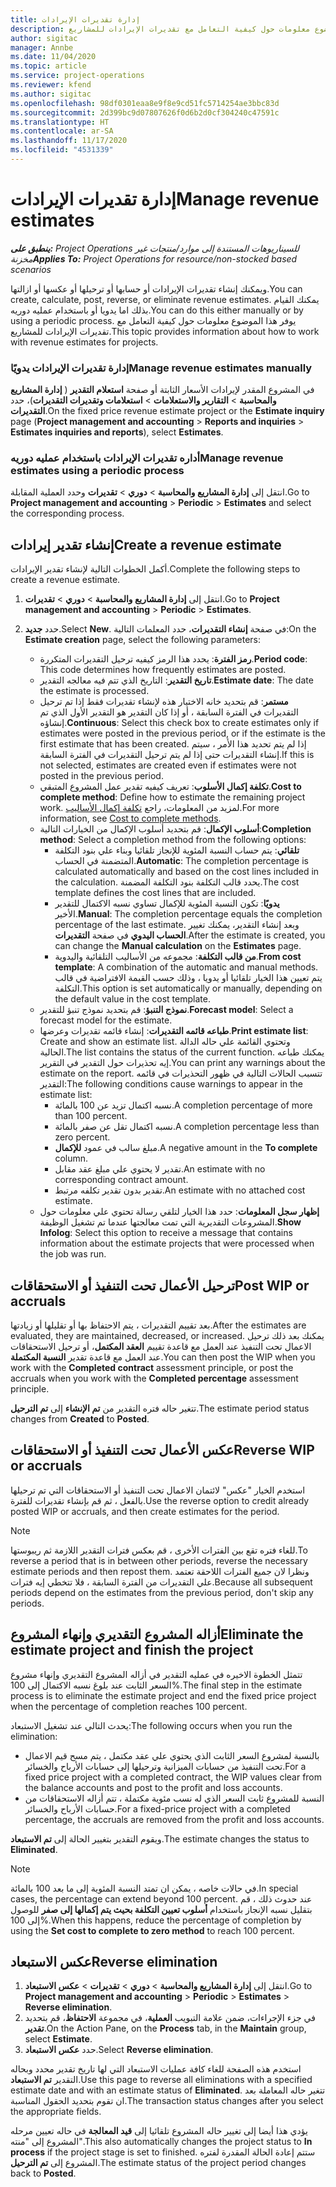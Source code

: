 ```yaml
---
title: إدارة تقديرات الإيرادات
description: يوفر هذا الموضوع معلومات حول كيفية التعامل مع تقديرات الإيرادات للمشاريع.
author: sigitac
manager: Annbe
ms.date: 11/04/2020
ms.topic: article
ms.service: project-operations
ms.reviewer: kfend
ms.author: sigitac
ms.openlocfilehash: 98df0301eaa8e9f8e9cd51fc5714254ae3bbc83d
ms.sourcegitcommit: 2d399bc9d07807626f0d6b2d0cf304240c47591c
ms.translationtype: HT
ms.contentlocale: ar-SA
ms.lasthandoff: 11/17/2020
ms.locfileid: "4531339"
---
```

# <a name="manage-revenue-estimates"></a><span data-ttu-id="bbd76-103">إدارة تقديرات الإيرادات</span><span class="sxs-lookup"><span data-stu-id="bbd76-103">Manage revenue estimates</span></span>

<span data-ttu-id="bbd76-104">_**ينطبق على:** Project Operations للسيناريوهات المستندة إلى موارد/منتجات غير مخزنة‬_</span><span class="sxs-lookup"><span data-stu-id="bbd76-104">_**Applies To:** Project Operations for resource/non-stocked based scenarios_</span></span>

<span data-ttu-id="bbd76-105">ويمكنك إنشاء تقديرات الإيرادات أو حسابها أو ترحيلها أو عكسها أو ازالتها.</span><span class="sxs-lookup"><span data-stu-id="bbd76-105">You can create, calculate, post, reverse, or eliminate revenue estimates.</span></span> <span data-ttu-id="bbd76-106">يمكنك القيام بذلك اما يدويا أو باستخدام عمليه دوريه.</span><span class="sxs-lookup"><span data-stu-id="bbd76-106">You can do this either manually or by using a periodic process.</span></span> <span data-ttu-id="bbd76-107">يوفر هذا الموضوع معلومات حول كيفية التعامل مع تقديرات الإيرادات للمشاريع.</span><span class="sxs-lookup"><span data-stu-id="bbd76-107">This topic provides information about how to work with revenue estimates for projects.</span></span>

### <a name="manage-revenue-estimates-manually"></a><span data-ttu-id="bbd76-108">إدارة تقديرات الإيرادات يدويًا</span><span class="sxs-lookup"><span data-stu-id="bbd76-108">Manage revenue estimates manually</span></span>

<span data-ttu-id="bbd76-109">في المشروع المقدر لإيرادات الأسعار الثابتة أو صفحة **استعلام التقدير** ( **إدارة المشاريع والمحاسبة** > **التقارير والاستعلامات** > **استعلامات وتقديرات التقديرات**)، حدد **التقديرات**.</span><span class="sxs-lookup"><span data-stu-id="bbd76-109">On the fixed price revenue estimate project or the **Estimate inquiry** page (**Project management and accounting** > **Reports and inquiries** > **Estimates inquiries and reports**), select **Estimates**.</span></span>

### <a name="manage-revenue-estimates-using-a-periodic-process"></a><span data-ttu-id="bbd76-110">أداره تقديرات الإيرادات باستخدام عمليه دوريه</span><span class="sxs-lookup"><span data-stu-id="bbd76-110">Manage revenue estimates using a periodic process</span></span>

<span data-ttu-id="bbd76-111">انتقل إلى **إدارة المشاريع والمحاسبة** > **دوري** > **تقديرات** وحدد العملية المقابلة.</span><span class="sxs-lookup"><span data-stu-id="bbd76-111">Go to **Project management and accounting** > **Periodic** > **Estimates** and select the corresponding process.</span></span>

## <a name="create-a-revenue-estimate"></a><span data-ttu-id="bbd76-112">إنشاء تقدير إيرادات</span><span class="sxs-lookup"><span data-stu-id="bbd76-112">Create a revenue estimate</span></span>

<span data-ttu-id="bbd76-113">أكمل الخطوات التالية لإنشاء تقدير الإيرادات.</span><span class="sxs-lookup"><span data-stu-id="bbd76-113">Complete the following steps to create a revenue estimate.</span></span> 

1. <span data-ttu-id="bbd76-114">انتقل إلى **إدارة المشاريع والمحاسبة** > **دوري** > **تقديرات**.</span><span class="sxs-lookup"><span data-stu-id="bbd76-114">Go to **Project management and accounting** > **Periodic** > **Estimates**.</span></span>
2. <span data-ttu-id="bbd76-115">حدد **جديد**.</span><span class="sxs-lookup"><span data-stu-id="bbd76-115">Select **New**.</span></span> <span data-ttu-id="bbd76-116">في صفحة **إنشاء التقديرات**، حدد المعلمات التالية:</span><span class="sxs-lookup"><span data-stu-id="bbd76-116">On the **Estimate creation** page, select the following parameters:</span></span>

   - <span data-ttu-id="bbd76-117">**رمز الفترة**: يحدد هذا الرمز كيفيه ترحيل التقديرات المتكررة.</span><span class="sxs-lookup"><span data-stu-id="bbd76-117">**Period code**: This code determines how frequently estimates are posted.</span></span>
   - <span data-ttu-id="bbd76-118">**تاريخ التقدير**: التاريخ الذي تتم فيه معالجه التقدير.</span><span class="sxs-lookup"><span data-stu-id="bbd76-118">**Estimate date**: The date the estimate is processed.</span></span>
   - <span data-ttu-id="bbd76-119">**مستمر**: قم بتحديد خانه الاختيار هذه لإنشاء تقديرات فقط إذا تم ترحيل التقديرات في الفترة السابقة ، أو إذا كان التقدير هو التقدير الأول الذي تم إنشاؤه.</span><span class="sxs-lookup"><span data-stu-id="bbd76-119">**Continuous**: Select this check box to create estimates only if estimates were posted in the previous period, or if the estimate is the first estimate that has been created.</span></span> <span data-ttu-id="bbd76-120">إذا لم يتم تحديد هذا الأمر ، سيتم إنشاء التقديرات حتى إذا لم يتم ترحيل التقديرات في الفترة السابقة.</span><span class="sxs-lookup"><span data-stu-id="bbd76-120">If this is not selected, estimates are created even if estimates were not posted in the previous period.</span></span>
   - <span data-ttu-id="bbd76-121">**تكلفة إكمال الأسلوب**: تعريف كيفيه تقدير عمل المشروع المتبقي.</span><span class="sxs-lookup"><span data-stu-id="bbd76-121">**Cost to complete method**: Define how to estimate the remaining project work.</span></span> <span data-ttu-id="bbd76-122">لمزيد من المعلومات، راجع [تكلفة إكمال الأساليب](cost-complete-methods.md).</span><span class="sxs-lookup"><span data-stu-id="bbd76-122">For more information, see [Cost to complete methods](cost-complete-methods.md).</span></span>
   - <span data-ttu-id="bbd76-123">**أسلوب الإكمال**: قم بتحديد أسلوب الإكمال من الخيارات التالية:</span><span class="sxs-lookup"><span data-stu-id="bbd76-123">**Completion method**: Select a completion method from the following options:</span></span>
     - <span data-ttu-id="bbd76-124">**تلقائي**: يتم حساب النسبة المئوية للإنجاز تلقائيا وبناء علي بنود التكلفة المتضمنة في الحساب.</span><span class="sxs-lookup"><span data-stu-id="bbd76-124">**Automatic**: The completion percentage is calculated automatically and based on the cost lines included in the calculation.</span></span> <span data-ttu-id="bbd76-125">يحدد قالب التكلفة بنود التكلفة المضمنة.</span><span class="sxs-lookup"><span data-stu-id="bbd76-125">The cost template defines the cost lines that are included.</span></span>
     - <span data-ttu-id="bbd76-126">**يدويًا**: تكون النسبة المئوية للإكمال تساوي نسبه الاكتمال للتقدير الأخير.</span><span class="sxs-lookup"><span data-stu-id="bbd76-126">**Manual**: The completion percentage equals the completion percentage of the last estimate.</span></span> <span data-ttu-id="bbd76-127">وبعد إنشاء التقدير، يمكنك تغيير **الحساب اليدوي** في صفحة **التقديرات**.</span><span class="sxs-lookup"><span data-stu-id="bbd76-127">After the estimate is created, you can change the **Manual calculation** on the **Estimates** page.</span></span>
     - <span data-ttu-id="bbd76-128">**من قالب التكلفة**: مجموعه من الأساليب التلقائية واليدوية.</span><span class="sxs-lookup"><span data-stu-id="bbd76-128">**From cost template**: A combination of the automatic and manual methods.</span></span> <span data-ttu-id="bbd76-129">يتم تعيين هذا الخيار تلقائيا أو يدويا ، وذلك حسب القيمة الافتراضية في قالب التكلفة.</span><span class="sxs-lookup"><span data-stu-id="bbd76-129">This option is set automatically or manually, depending on the default value in the cost template.</span></span>
   - <span data-ttu-id="bbd76-130">**نموذج التنبؤ**: قم بتحديد نموذج تنبؤ للتقدير.</span><span class="sxs-lookup"><span data-stu-id="bbd76-130">**Forecast model**: Select a forecast model for the estimate.</span></span>
   - <span data-ttu-id="bbd76-131">**طباعه قائمه التقديرات**: إنشاء قائمه تقديرات وعرضها.</span><span class="sxs-lookup"><span data-stu-id="bbd76-131">**Print estimate list**: Create and show an estimate list.</span></span> <span data-ttu-id="bbd76-132">وتحتوي القائمة علي حاله الدالة الحالية.</span><span class="sxs-lookup"><span data-stu-id="bbd76-132">The list contains the status of the current function.</span></span> <span data-ttu-id="bbd76-133">يمكنك طباعه إيه تحذيرات حول التقدير في التقرير.</span><span class="sxs-lookup"><span data-stu-id="bbd76-133">You can print any warnings about the estimate on the report.</span></span> <span data-ttu-id="bbd76-134">تتسبب الحالات التالية في ظهور التحذيرات في قائمه التقدير:</span><span class="sxs-lookup"><span data-stu-id="bbd76-134">The following conditions cause warnings to appear in the estimate list:</span></span>
     - <span data-ttu-id="bbd76-135">نسبه اكتمال تزيد عن 100 بالمائة.</span><span class="sxs-lookup"><span data-stu-id="bbd76-135">A completion percentage of more than 100 percent.</span></span>
     - <span data-ttu-id="bbd76-136">نسبه اكتمال تقل عن صفر بالمائة.</span><span class="sxs-lookup"><span data-stu-id="bbd76-136">A completion percentage less than zero percent.</span></span>
     - <span data-ttu-id="bbd76-137">مبلغ سالب في عمود **للإكمال**.</span><span class="sxs-lookup"><span data-stu-id="bbd76-137">A negative amount in the **To complete** column.</span></span>
     - <span data-ttu-id="bbd76-138">تقدير لا يحتوي علي مبلغ عقد مقابل.</span><span class="sxs-lookup"><span data-stu-id="bbd76-138">An estimate with no corresponding contract amount.</span></span>
     - <span data-ttu-id="bbd76-139">تقدير بدون تقدير تكلفه مرتبط.</span><span class="sxs-lookup"><span data-stu-id="bbd76-139">An estimate with no attached cost estimate.</span></span>
   - <span data-ttu-id="bbd76-140">**إظهار سجل المعلومات**: حدد هذا الخيار لتلقي رسالة تحتوي علي معلومات حول المشروعات التقديرية التي تمت معالجتها عندما تم تشغيل الوظيفة.</span><span class="sxs-lookup"><span data-stu-id="bbd76-140">**Show Infolog**: Select this option to receive a message that contains information about the estimate projects that were processed when the job was run.</span></span>


## <a name="post-wip-or-accruals"></a><span data-ttu-id="bbd76-141">ترحيل الأعمال تحت التنفيذ أو الاستحقاقات</span><span class="sxs-lookup"><span data-stu-id="bbd76-141">Post WIP or accruals</span></span>

<span data-ttu-id="bbd76-142">بعد تقييم التقديرات ، يتم الاحتفاظ بها أو تقليلها أو زيادتها.</span><span class="sxs-lookup"><span data-stu-id="bbd76-142">After the estimates are evaluated, they are maintained, decreased, or increased.</span></span> <span data-ttu-id="bbd76-143">يمكنك بعد ذلك ترحيل الاعمال تحت التنفيذ عند العمل مع قاعدة تقييم **العقد المكتمل**، أو ترحيل الاستحقاقات عند العمل مع قاعدة تقدير **النسبة المكتملة**.</span><span class="sxs-lookup"><span data-stu-id="bbd76-143">You can then post the WIP when you work with the **Completed contract** assessment principle, or post the accruals when you work with the **Completed percentage** assessment principle.</span></span>
  
<span data-ttu-id="bbd76-144">تتغير حاله فتره التقدير من **تم الإنشاء** إلى **تم الترحيل**.</span><span class="sxs-lookup"><span data-stu-id="bbd76-144">The estimate period status changes from **Created** to **Posted**.</span></span>

## <a name="reverse-wip-or-accruals"></a><span data-ttu-id="bbd76-145">عكس الأعمال تحت التنفيذ أو الاستحقاقات</span><span class="sxs-lookup"><span data-stu-id="bbd76-145">Reverse WIP or accruals</span></span>

<span data-ttu-id="bbd76-146">استخدم الخيار "عكس" لائتمان الاعمال تحت التنفيذ أو الاستحقاقات التي تم ترحيلها بالفعل ، ثم قم بإنشاء تقديرات للفترة.</span><span class="sxs-lookup"><span data-stu-id="bbd76-146">Use the reverse option to credit already posted WIP or accruals, and then create estimates for the period.</span></span>

> [!NOTE]
> <span data-ttu-id="bbd76-147">للغاء فتره تقع بين الفترات الأخرى ، قم بعكس فترات التقدير اللازمة ثم ريبوستها.</span><span class="sxs-lookup"><span data-stu-id="bbd76-147">To reverse a period that is in between other periods, reverse the necessary estimate periods and then repost them.</span></span> <span data-ttu-id="bbd76-148">ونظرا لان جميع الفترات اللاحقة تعتمد علي التقديرات من الفترة السابقة ، فلا تتخطي إيه فترات.</span><span class="sxs-lookup"><span data-stu-id="bbd76-148">Because all subsequent periods depend on the estimates from the previous period, don't skip any periods.</span></span>

## <a name="eliminate-the-estimate-project-and-finish-the-project"></a><span data-ttu-id="bbd76-149">أزاله المشروع التقديري وإنهاء المشروع</span><span class="sxs-lookup"><span data-stu-id="bbd76-149">Eliminate the estimate project and finish the project</span></span>

<span data-ttu-id="bbd76-150">تتمثل الخطوة الاخيره في عمليه التقدير في أزاله المشروع التقديري وإنهاء مشروع السعر الثابت عند بلوغ نسبه الاكتمال إلى 100%.</span><span class="sxs-lookup"><span data-stu-id="bbd76-150">The final step in the estimate process is to eliminate the estimate project and end the fixed price project when the percentage of completion reaches 100 percent.</span></span>

<span data-ttu-id="bbd76-151">يحدث التالي عند تشغيل الاستبعاد:</span><span class="sxs-lookup"><span data-stu-id="bbd76-151">The following occurs when you run the elimination:</span></span>

- <span data-ttu-id="bbd76-152">بالنسبة لمشروع السعر الثابت الذي يحتوي علي عقد مكتمل ، يتم مسح قيم الاعمال تحت التنفيذ من حسابات الميزانية وترحيلها إلى حسابات الأرباح والخسائر.</span><span class="sxs-lookup"><span data-stu-id="bbd76-152">For a fixed price project with a completed contract, the WIP values clear from the balance accounts and post to the profit and loss accounts.</span></span>
- <span data-ttu-id="bbd76-153">النسبة للمشروع ثابت السعر الذي له نسب مئوية مكتملة ، تتم أزاله الاستحقاقات من حسابات الأرباح والخسائر.</span><span class="sxs-lookup"><span data-stu-id="bbd76-153">For a fixed-price project with a completed percentage, the accruals are removed from the profit and loss accounts.</span></span>

<span data-ttu-id="bbd76-154">ويقوم التقدير بتغيير الحالة إلى **تم الاستبعاد**.</span><span class="sxs-lookup"><span data-stu-id="bbd76-154">The estimate changes the status to **Eliminated**.</span></span>

> [!NOTE]
> <span data-ttu-id="bbd76-155">في حالات خاصه ، يمكن ان تمتد النسبة المئوية إلى ما بعد 100 بالمائة.</span><span class="sxs-lookup"><span data-stu-id="bbd76-155">In special cases, the percentage can extend beyond 100 percent.</span></span> <span data-ttu-id="bbd76-156">عند حدوث ذلك ، قم بتقليل نسبه الإنجاز باستخدام **أسلوب تعيين التكلفة بحيث يتم إكمالها إلى صفر** للوصول إلى 100%.</span><span class="sxs-lookup"><span data-stu-id="bbd76-156">When this happens, reduce the percentage of completion by using the **Set cost to complete to zero method** to reach 100 percent.</span></span>

## <a name="reverse-elimination"></a><span data-ttu-id="bbd76-157">عكس الاستبعاد</span><span class="sxs-lookup"><span data-stu-id="bbd76-157">Reverse elimination</span></span>

1. <span data-ttu-id="bbd76-158">انتقل إلى **إدارة المشاريع والمحاسبة** > **دوري** > **تقديرات** > **عكس الاستبعاد**.</span><span class="sxs-lookup"><span data-stu-id="bbd76-158">Go to **Project management and accounting** > **Periodic** > **Estimates** > **Reverse elimination**.</span></span> 
2. <span data-ttu-id="bbd76-159">في جزء الإجراءات، ضمن علامة التبويب **العملية**، في مجموعة **الاحتفاظ**، قم بتحديد **تقدير**.</span><span class="sxs-lookup"><span data-stu-id="bbd76-159">On the Action Pane, on the **Process** tab, in the **Maintain** group, select **Estimate**.</span></span> 
3. <span data-ttu-id="bbd76-160">حدد **عكس الاستبعاد**.</span><span class="sxs-lookup"><span data-stu-id="bbd76-160">Select **Reverse elimination**.</span></span>

<span data-ttu-id="bbd76-161">استخدم هذه الصفحة للغاء كافة عمليات الاستبعاد التي لها تاريخ تقدير محدد وبحاله التقدير **تم الاستبعاد**.</span><span class="sxs-lookup"><span data-stu-id="bbd76-161">Use this page to reverse all eliminations with a specified estimate date and with an estimate status of **Eliminated**.</span></span> <span data-ttu-id="bbd76-162">تتغير حاله المعاملة بعد ان تقوم بتحديد الحقول المناسبة.</span><span class="sxs-lookup"><span data-stu-id="bbd76-162">The transaction status changes after you select the appropriate fields.</span></span>

<span data-ttu-id="bbd76-163">يؤدي هذا أيضا إلى تغيير حاله المشروع تلقائيا إلى **قيد المعالجة** في حاله تعيين مرحله المشروع إلى "منته".</span><span class="sxs-lookup"><span data-stu-id="bbd76-163">This also automatically changes the project status to **In process** if the project stage is set to finished.</span></span> <span data-ttu-id="bbd76-164">ستتم إعادة الحالة المقدرة لفتره المشروع إلى **تم الترحيل**.</span><span class="sxs-lookup"><span data-stu-id="bbd76-164">The estimate status of the project period changes back to **Posted**.</span></span>
